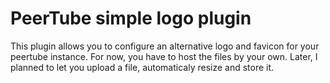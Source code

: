 # PeerTube simple logo plugin

This plugin allows you to configure an alternative logo and favicon for your peertube instance.
For now, you have to host the files by your own.
Later, I planned to let you upload a file, automaticaly resize and store it.

